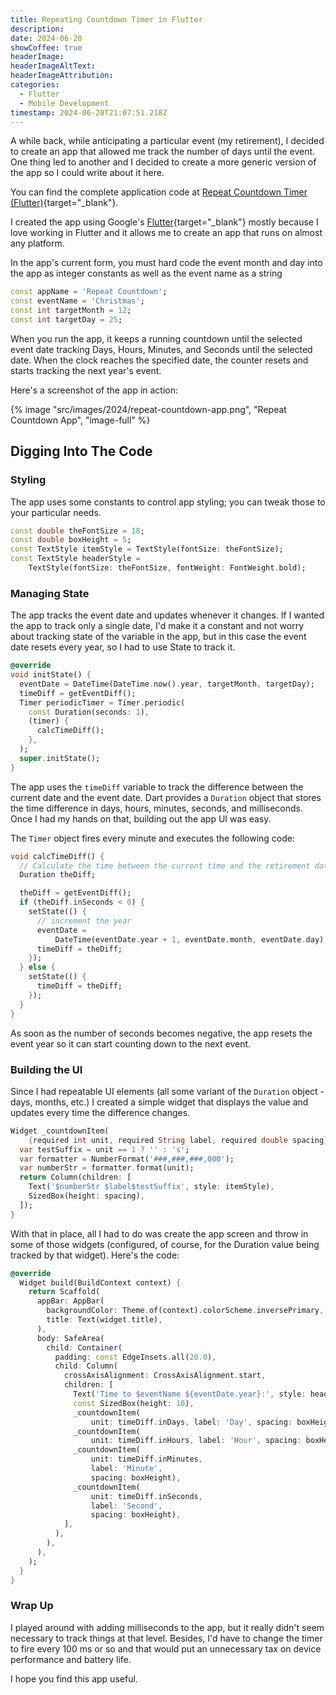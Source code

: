 ```yaml
---
title: Repeating Countdown Timer in Flutter
description: 
date: 2024-06-20
showCoffee: true
headerImage: 
headerImageAltText: 
headerImageAttribution: 
categories:
  - Flutter
  - Mobile Development
timestamp: 2024-06-20T21:07:51.218Z
---
```


A while back, while anticipating a particular event (my retirement), I decided to create an app that allowed me track the number of days until the event. One thing led to another and I decided to create a more generic version of the app so I could write about it here. 

You can find the complete application code at [Repeat Countdown Timer (Flutter)](https://github.com/johnwargo/Repeat-Countdown-Timer-Flutter){target="_blank"}.

I created the app using Google's [Flutter](https://flutter.dev/){target="_blank"} mostly because I love working in Flutter and it allows me to create an app that runs on almost any platform. 

In the app's current form, you must hard code the event month and day into the app as integer constants as well as the event name as a string

``` dart
const appName = 'Repeat Countdown';
const eventName = 'Christmas';
const int targetMonth = 12;
const int targetDay = 25;
```

When you run the app, it keeps a running countdown until the selected event date tracking Days, Hours, Minutes, and Seconds until the selected date. When the clock reaches the specified date, the counter resets and starts tracking the next year's event.

Here's a screenshot of the app in action:

{% image "src/images/2024/repeat-countdown-app.png", "Repeat Countdown App", "image-full" %}

## Digging Into The Code

### Styling

The app uses some constants to control app styling; you can tweak those to your particular needs.

``` dart
const double theFontSize = 18;
const double boxHeight = 5;
const TextStyle itemStyle = TextStyle(fontSize: theFontSize);
const TextStyle headerStyle =
    TextStyle(fontSize: theFontSize, fontWeight: FontWeight.bold);
```

### Managing State

The app tracks the event date and updates whenever it changes. If I wanted the app to track only a single date, I'd make it a constant and not worry about tracking state of the variable in the app, but in this case the event date resets every year, so I had to use State to track it.

``` dart
@override
void initState() {
  eventDate = DateTime(DateTime.now().year, targetMonth, targetDay);
  timeDiff = getEventDiff();
  Timer periodicTimer = Timer.periodic(
    const Duration(seconds: 1),
    (timer) {
      calcTimeDiff();
    },
  );
  super.initState();
}
```
The app uses the `timeDiff` variable to track the difference between the current date and the event date. Dart provides a `Duration` object that stores the time difference in days, hours, minutes, seconds, and milliseconds. Once I had my hands on that, building out the app UI was easy.

The `Timer` object fires every minute and executes the following code:

``` dart
void calcTimeDiff() {
  // Calculate the time between the current time and the retirement date
  Duration theDiff;

  theDiff = getEventDiff();
  if (theDiff.inSeconds < 0) {
    setState(() {
      // increment the year
      eventDate =
          DateTime(eventDate.year + 1, eventDate.month, eventDate.day);
      timeDiff = theDiff;
    });
  } else {
    setState(() {
      timeDiff = theDiff;
    });
  }
}
```

As soon as the number of seconds becomes negative, the app resets the event year so it can start counting down to the next event.

### Building the UI

Since I had repeatable UI elements (all some variant of the `Duration` object - days, months, etc.) I created a simple widget that displays the value and updates every time the difference changes.

``` dart
Widget _countdownItem(
    {required int unit, required String label, required double spacing}) {
  var testSuffix = unit == 1 ? '' : 's';
  var formatter = NumberFormat('###,###,###,000');
  var numberStr = formatter.format(unit);
  return Column(children: [
    Text('$numberStr $label$testSuffix', style: itemStyle),
    SizedBox(height: spacing),
  ]);
}
```

With that in place, all I had to do was create the app screen and throw in some of those widgets (configured, of course, for the Duration value being tracked by that widget). Here's the code:

``` dart
@override
  Widget build(BuildContext context) {
    return Scaffold(
      appBar: AppBar(
        backgroundColor: Theme.of(context).colorScheme.inversePrimary,
        title: Text(widget.title),
      ),
      body: SafeArea(
        child: Container(
          padding: const EdgeInsets.all(20.0),
          child: Column(
            crossAxisAlignment: CrossAxisAlignment.start,
            children: [
              Text('Time to $eventName ${eventDate.year}:', style: headerStyle),
              const SizedBox(height: 10),
              _countdownItem(
                  unit: timeDiff.inDays, label: 'Day', spacing: boxHeight),
              _countdownItem(
                  unit: timeDiff.inHours, label: 'Hour', spacing: boxHeight),
              _countdownItem(
                  unit: timeDiff.inMinutes,
                  label: 'Minute',
                  spacing: boxHeight),
              _countdownItem(
                  unit: timeDiff.inSeconds,
                  label: 'Second',
                  spacing: boxHeight),
            ],
          ),
        ),
      ),
    );
  }
}
```

### Wrap Up

I played around with adding milliseconds to the app, but it really didn't seem necessary to track things at that level. Besides, I'd have to change the timer to fire every 100 ms or so and that would put an unnecessary tax on device performance and battery life.

I hope you find this app useful.
